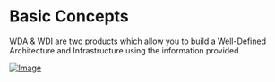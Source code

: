 # Basic Concepts
WDA & WDI are two products which allow you to build a Well-Defined Architecture and Infrastructure using the information provided.

<a href="/Images/bc.png" target="_blank"><img src="/Images/bc.png" alt="Image"></a>
